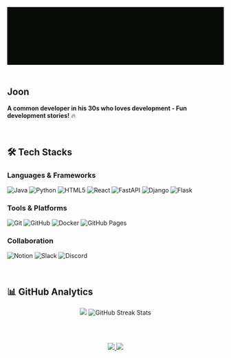 <div align="center">
  <img src="https://github.com/2joonkim/2joonkim/blob/main/Profile.gif?raw=true" />
</div>

<br/>

## Joon
**A common developer in his 30s who loves development - Fun development stories!** 🔥

<br/>

## 🛠️ Tech Stacks

### Languages & Frameworks
![Java](https://img.shields.io/badge/Java-007396?style=for-the-badge&logo=Java&logoColor=white)
![Python](https://img.shields.io/badge/Python-3776AB?style=for-the-badge&logo=Python&logoColor=white)
![HTML5](https://img.shields.io/badge/HTML5-E34F26?style=for-the-badge&logo=HTML5&logoColor=white)
![React](https://img.shields.io/badge/React-61DAFB?style=for-the-badge&logo=React&logoColor=black)
![FastAPI](https://img.shields.io/badge/FastAPI-009688?style=for-the-badge&logo=FastAPI&logoColor=white)
![Django](https://img.shields.io/badge/Django-092E20?style=for-the-badge&logo=Django&logoColor=white)
![Flask](https://img.shields.io/badge/Flask-000000?style=for-the-badge&logo=Flask&logoColor=white)

### Tools & Platforms
![Git](https://img.shields.io/badge/Git-F05032?style=for-the-badge&logo=Git&logoColor=white)
![GitHub](https://img.shields.io/badge/GitHub-181717?style=for-the-badge&logo=GitHub&logoColor=white)
![Docker](https://img.shields.io/badge/Docker-2496ED?style=for-the-badge&logo=Docker&logoColor=white)
![GitHub Pages](https://img.shields.io/badge/GitHub%20Pages-222222?style=for-the-badge&logo=GitHub%20Pages&logoColor=white)

### Collaboration
![Notion](https://img.shields.io/badge/Notion-000000?style=for-the-badge&logo=Notion&logoColor=white)
![Slack](https://img.shields.io/badge/Slack-4A154B?style=for-the-badge&logo=Slack&logoColor=white)
![Discord](https://img.shields.io/badge/Discord-5865F2?style=for-the-badge&logo=Discord&logoColor=white)

<br/>

## 📊 GitHub Analytics

<div align="center">

<!-- Most Used Languages -->
<img width="48%" src="https://github-readme-stats.vercel.app/api/top-langs/?username=2joonkim&layout=compact&langs_count=8&theme=tokyonight" />

<!-- GitHub Streak Stats -->
<img width="48%" src="https://streak-stats.demolab.com/?user=2joonkim&theme=tokyonight" alt="GitHub Streak Stats" />

<br/><br/>

<!-- Velog -->
<a href="https://velog.io/@2joon_kim/posts">
  <img src="https://img.shields.io/badge/Velog-20C997?style=for-the-badge&logo=velog&logoColor=white" />
</a>

<!-- Profile Views -->
<img src="https://komarev.com/ghpvc/?username=2joonkim&label=PROFILE+VIEWS&color=blueviolet&style=for-the-badge" />

</div>
